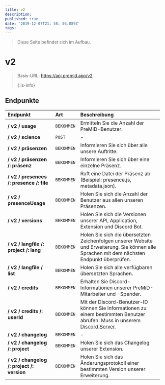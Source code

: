 ```yaml
---
title: v2
description:
published: true
date: '2019-12-07T21: 58: 56.089Z'
tags:
---
```


> Diese Seite befindet sich im Aufbau.

# v2

> Basis-URL: https://api.premid.app/v2 
> 
> {.is-info}


## Endpunkte

<table>
  <thead>
    <tr>
      <th style="text-align:left">Endpunkt</th>
      <th style="text-align:left">Art</th>
      <th style="text-align:left">Beschreibung</th>
    </tr>
  </thead>
  <tbody>
    <tr>
      <td style="text-align:left"><b>/ v2 / usage</b>
      </td>
      <td style="text-align:left"><code>BEKOMMEN</code></td>
      <td style="text-align:left">Ermitteln Sie die Anzahl der PreMiD-Benutzer.</td>
    </tr>
    <tr>
      <td style="text-align:left"><b>/ v2 / science</b>
      </td>
      <td style="text-align:left"><code>POST</code></td>
      <td style="text-align:left">-</td>
    </tr>
    <tr>
      <td style="text-align:left"><b>/ v2 / präsenzen</b>
      </td>
      <td style="text-align:left"><code>BEKOMMEN</code></td>
      <td style="text-align:left">Informieren Sie sich über alle unsere Auftritte.</td>
    </tr>
    <tr>
      <td style="text-align:left"><b>/ v2 / präsenzen /: präsenz</b>
      </td>
      <td style="text-align:left"><code>BEKOMMEN</code></td>
      <td style="text-align:left">Informieren Sie sich über eine einzelne Präsenz.</td>
    </tr>
    <tr>
      <td style="text-align:left"><b>/ v2 / presences /: presence /: file</b>
      </td>
      <td style="text-align:left"><code>BEKOMMEN</code></td>
      <td style="text-align:left">Ruft eine Datei der Präsenz ab (Beispiel: presence.js, metadata.json).</td>
    </tr>
    <tr>
      <td style="text-align:left"><b>/ v2 / presenceUsage</b>
      </td>
      <td style="text-align:left"><code>BEKOMMEN</code></td>
      <td style="text-align:left">Holen Sie sich die Anzahl der Benutzer aus allen unseren Präsenzen.</td>
    </tr>
    <tr>
      <td style="text-align:left"><b>/ v2 / versions</b>
      </td>
      <td style="text-align:left"><code>BEKOMMEN</code></td>
      <td style="text-align:left">Holen Sie sich die Versionen unserer API, Application, Extension und Discord Bot.</td>
    </tr>
    <tr>
      <td style="text-align:left"><b>/ v2 / langfile /: project /: lang</b>
      </td>
      <td style="text-align:left"><code>BEKOMMEN</code></td>
      <td style="text-align:left">Holen Sie sich die übersetzten Zeichenfolgen unserer Website und Erweiterung. Sie können alle Sprachen mit dem nächsten Endpunkt überprüfen.</td>
    </tr>
    <tr>
      <td style="text-align:left"><b>/ v2 / langfile / list</b>
      </td>
      <td style="text-align:left"><code>BEKOMMEN</code></td>
      <td style="text-align:left">Holen Sie sich alle verfügbaren übersetzten Sprachen.</td>
    </tr>
    <tr>
      <td style="text-align:left"><b>/ v2 / credits</b>
      </td>
      <td style="text-align:left"><code>BEKOMMEN</code></td>
      <td style="text-align:left">Erhalten Sie Discord-Informationen unserer PreMiD-Mitarbeiter und -Spender.</td>
    </tr>
    <tr>
      <td style="text-align:left"><b>/ v2 / credits /: userId</b>
      </td>
      <td style="text-align:left"><code>BEKOMMEN</code></td>
      <td style="text-align:left">Mit der Discord-Benutzer-ID können Sie Informationen zu einem bestimmten Benutzer abrufen. Muss in unserem <a href="https://discord.gg/premid">Discord Server</a>.</td>
    </tr>
    <tr>
      <td style="text-align:left"><b>/ v2 / changelog</b>
      </td>
      <td style="text-align:left"><code>BEKOMMEN</code></td>
      <td style="text-align:left">-</td>
    </tr>
    <tr>
      <td style="text-align:left"><b>/ v2 / changelog /: project</b>
      </td>
      <td style="text-align:left"><code>BEKOMMEN</code></td>
      <td style="text-align:left">Holen Sie sich das Changelog unserer Extension.</td>
    </tr>
    <tr>
      <td style="text-align:left"><b>/ v2 / changelog /: project /: version</b>
      </td>
      <td style="text-align:left"><code>BEKOMMEN</code></td>
      <td style="text-align:left">Holen Sie sich das Änderungsprotokoll einer bestimmten Version unserer Erweiterung.</td>
    </tr>
  </tbody>
</table>

